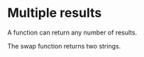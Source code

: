 # Multiple results
A function can return any number of results.

The swap function returns two strings.